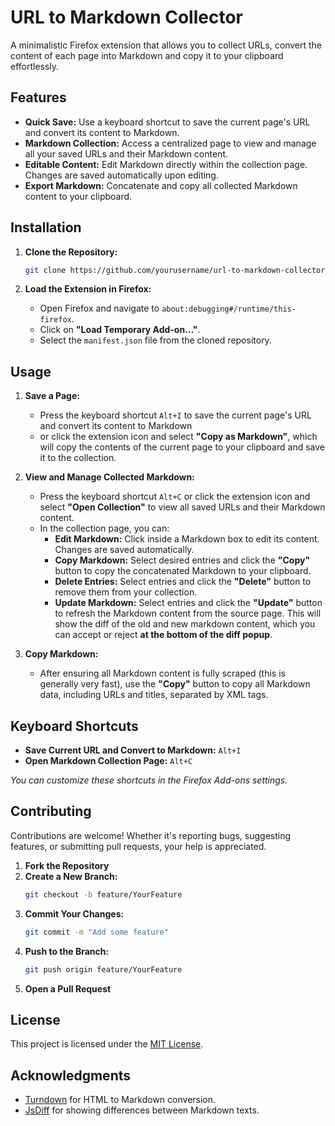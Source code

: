 # URL to Markdown Collector

A minimalistic Firefox extension that allows you to collect URLs, convert the content of each page into Markdown and copy it to your clipboard effortlessly.

## Features

- **Quick Save:** Use a keyboard shortcut to save the current page's URL and convert its content to Markdown.
- **Markdown Collection:** Access a centralized page to view and manage all your saved URLs and their Markdown content.
- **Editable Content:** Edit Markdown directly within the collection page. Changes are saved automatically upon editing.
- **Export Markdown:** Concatenate and copy all collected Markdown content to your clipboard.

## Installation

1. **Clone the Repository:**

   ```bash
   git clone https://github.com/yourusername/url-to-markdown-collector.git
   ```

2. **Load the Extension in Firefox:**
   - Open Firefox and navigate to `about:debugging#/runtime/this-firefox`.
   - Click on **"Load Temporary Add-on..."**.
   - Select the `manifest.json` file from the cloned repository.

## Usage

1. **Save a Page:**

   - Press the keyboard shortcut `Alt+I` to save the current page's URL and convert its content to Markdown
   - or click the extension icon and select **"Copy as Markdown"**, which will copy the contents of the current page to your clipboard and save it to the collection.

2. **View and Manage Collected Markdown:**

   - Press the keyboard shortcut `Alt+C` or click the extension icon and select **"Open Collection"** to view all saved URLs and their Markdown content.
   - In the collection page, you can:
     - **Edit Markdown:** Click inside a Markdown box to edit its content. Changes are saved automatically.
     - **Copy Markdown:** Select desired entries and click the **"Copy"** button to copy the concatenated Markdown to your clipboard.
     - **Delete Entries:** Select entries and click the **"Delete"** button to remove them from your collection.
     - **Update Markdown:** Select entries and click the **"Update"** button to refresh the Markdown content from the source page. This will show the diff of the old and new markdown content, which you can accept or reject **at the bottom of the diff popup**.

3. **Copy Markdown:**
   - After ensuring all Markdown content is fully scraped (this is generally very fast), use the **"Copy"** button to copy all Markdown data, including URLs and titles, separated by XML tags.

## Keyboard Shortcuts

- **Save Current URL and Convert to Markdown:** `Alt+I`
- **Open Markdown Collection Page:** `Alt+C`

_You can customize these shortcuts in the Firefox Add-ons settings._

## Contributing

Contributions are welcome! Whether it's reporting bugs, suggesting features, or submitting pull requests, your help is appreciated.

1. **Fork the Repository**
2. **Create a New Branch:**
   ```bash
   git checkout -b feature/YourFeature
   ```
3. **Commit Your Changes:**
   ```bash
   git commit -m "Add some feature"
   ```
4. **Push to the Branch:**
   ```bash
   git push origin feature/YourFeature
   ```
5. **Open a Pull Request**

## License

This project is licensed under the [MIT License](LICENSE).

## Acknowledgments

- [Turndown](https://github.com/domchristie/turndown) for HTML to Markdown conversion.
- [JsDiff](https://github.com/kpdecker/jsdiff) for showing differences between Markdown texts.
